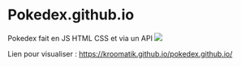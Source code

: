 # Pokedex.github.io
Pokedex fait en JS HTML CSS et via un API
![](https://media.giphy.com/media/NkQ0aHIU84zE0P01qJ/giphy.gif)

Lien pour visualiser : https://kroomatik.github.io/pokedex.github.io/
